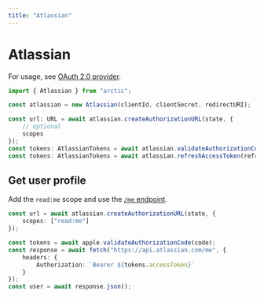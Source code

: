 ```yaml
---
title: "Atlassian"
---
```


# Atlassian

For usage, see [OAuth 2.0 provider](/guides/oauth2).

```ts
import { Atlassian } from "arctic";

const atlassian = new Atlassian(clientId, clientSecret, redirectURI);
```

```ts
const url: URL = await atlassian.createAuthorizationURL(state, {
	// optional
	scopes
});
const tokens: AtlassianTokens = await atlassian.validateAuthorizationCode(code);
const tokens: AtlassianTokens = await atlassian.refreshAccessToken(refreshToken);
```

## Get user profile

Add the `read:me` scope and use the [`/me` endpoint](https://developer.atlassian.com/cloud/confluence/oauth-2-3lo-apps/#how-do-i-retrieve-the-public-profile-of-the-authenticated-user-).

```ts
const url = await atlassian.createAuthorizationURL(state, {
	scopes: ["read:me"]
});
```

```ts
const tokens = await apple.validateAuthorizationCode(code);
const response = await fetch("https://api.atlassian.com/me", {
	headers: {
		Authorization: `Bearer ${tokens.accessToken}`
	}
});
const user = await response.json();
```
